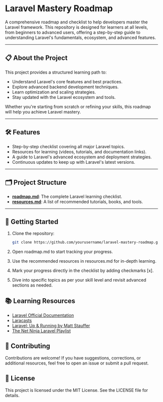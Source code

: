 # Laravel Mastery Roadmap

A comprehensive roadmap and checklist to help developers master the Laravel framework. This repository is designed for learners at all levels, from beginners to advanced users, offering a step-by-step guide to understanding Laravel's fundamentals, ecosystem, and advanced features.

---

## 📋 About the Project

This project provides a structured learning path to:

- Understand Laravel's core features and best practices.
- Explore advanced backend development techniques.
- Learn optimization and scaling strategies.
- Stay updated with the Laravel ecosystem and tools.

Whether you're starting from scratch or refining your skills, this roadmap will help you achieve Laravel mastery.

---

## 🛠️ Features

- Step-by-step checklist covering all major Laravel topics.
- Resources for learning (videos, tutorials, and documentation links).
- A guide to Laravel's advanced ecosystem and deployment strategies.
- Continuous updates to keep up with Laravel's latest versions.

---

## 🗂️ Project Structure

- **[roadmap.md](roadmap.md)**: The complete Laravel learning checklist.
- **[resources.md](resources.md)**: A list of recommended tutorials, books, and tools.

---

## 🚀 Getting Started

1. Clone the repository:

   ```bash
   git clone https://github.com/yourusername/laravel-mastery-roadmap.git
   ````

1. Open roadmap.md to start tracking your progress.
1. Use the recommended resources in resources.md for in-depth learning.
1. Mark your progress directly in the checklist by adding checkmarks [x].
1. Dive into specific topics as per your skill level and revisit advanced sections as needed.

## 📚 Learning Resources

- [Laravel Official Documentation](https://laravel.com/docs)
- [Laracasts](https://laracasts.com)
- [Laravel: Up & Running by Matt Stauffer](https://laravelupandrunning.com)
- [The Net Ninja Laravel Playlist](https://www.youtube.com/playlist?list=PL4cUxeGkcC9gF5Gez17eHcDIxrpVSBuVt)

## 🤝 Contributing

Contributions are welcome! If you have suggestions, corrections, or additional resources, feel free to open an issue or submit a pull request.

## 📄 License

This project is licensed under the MIT License. See the LICENSE file for details.
